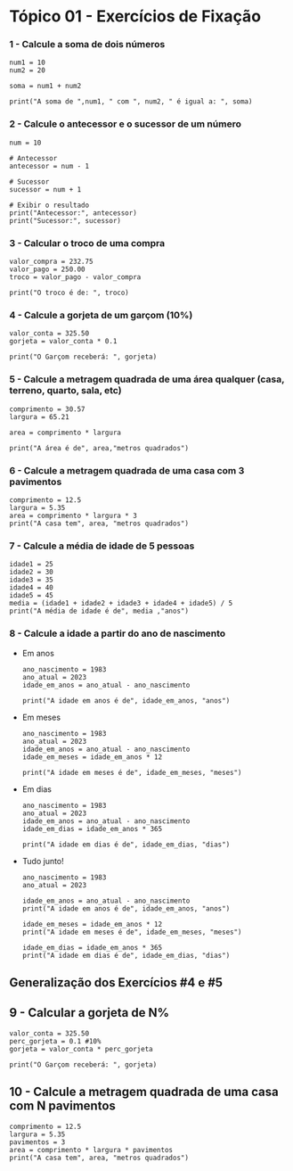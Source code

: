 # Tópico 01 - Exercícios de Fixação 

### 1 - Calcule a soma de dois números

```
num1 = 10
num2 = 20

soma = num1 + num2

print("A soma de ",num1, " com ", num2, " é igual a: ", soma)
```

### 2 - Calcule o antecessor e o sucessor de um número

```
num = 10

# Antecessor
antecessor = num - 1

# Sucessor
sucessor = num + 1

# Exibir o resultado
print("Antecessor:", antecessor)
print("Sucessor:", sucessor)
```

### 3 - Calcular o troco de uma compra

```
valor_compra = 232.75
valor_pago = 250.00
troco = valor_pago - valor_compra

print("O troco é de: ", troco)
```

### 4 - Calcule a gorjeta de um garçom (10%)

```
valor_conta = 325.50
gorjeta = valor_conta * 0.1

print("O Garçom receberá: ", gorjeta)
```

### 5 - Calcule a metragem quadrada de uma área qualquer (casa, terreno, quarto, sala, etc)

```
comprimento = 30.57
largura = 65.21

area = comprimento * largura

print("A área é de", area,"metros quadrados")
```

### 6 - Calcule a metragem quadrada de uma casa com 3 pavimentos

```
comprimento = 12.5
largura = 5.35
area = comprimento * largura * 3
print("A casa tem", area, "metros quadrados")
```

### 7 - Calcule a média de idade de 5 pessoas

```
idade1 = 25
idade2 = 30
idade3 = 35
idade4 = 40
idade5 = 45
media = (idade1 + idade2 + idade3 + idade4 + idade5) / 5
print("A média de idade é de", media ,"anos")
```

### 8 - Calcule a idade a partir do ano de nascimento

* Em anos 
  
  ```
  ano_nascimento = 1983
  ano_atual = 2023
  idade_em_anos = ano_atual - ano_nascimento
  
  print("A idade em anos é de", idade_em_anos, "anos")  
  ```

* Em meses
  
  ```
  ano_nascimento = 1983
  ano_atual = 2023
  idade_em_anos = ano_atual - ano_nascimento
  idade_em_meses = idade_em_anos * 12
  
  print("A idade em meses é de", idade_em_meses, "meses")
  ```

* Em dias
  
  ```
  ano_nascimento = 1983
  ano_atual = 2023
  idade_em_anos = ano_atual - ano_nascimento
  idade_em_dias = idade_em_anos * 365
  
  print("A idade em dias é de", idade_em_dias, "dias")
  ```

* Tudo junto!
  
  ```
  ano_nascimento = 1983
  ano_atual = 2023
  
  idade_em_anos = ano_atual - ano_nascimento
  print("A idade em anos é de", idade_em_anos, "anos")
  
  idade_em_meses = idade_em_anos * 12
  print("A idade em meses é de", idade_em_meses, "meses")
  
  idade_em_dias = idade_em_anos * 365
  print("A idade em dias é de", idade_em_dias, "dias")
  ```

## Generalização dos Exercícios #4 e #5

## 9 - Calcular a gorjeta de N%

```
valor_conta = 325.50
perc_gorjeta = 0.1 #10%
gorjeta = valor_conta * perc_gorjeta

print("O Garçom receberá: ", gorjeta)
```

## 10 - Calcule a metragem quadrada de uma casa com N pavimentos

```
comprimento = 12.5
largura = 5.35
pavimentos = 3
area = comprimento * largura * pavimentos
print("A casa tem", area, "metros quadrados")
```
